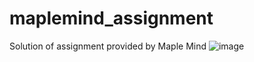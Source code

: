 # maplemind_assignment
Solution of assignment provided by Maple Mind 
![image](https://github.com/vishalkumar-sahu/maplemind_assignment/assets/77752044/3922fd71-40f2-42fc-b584-3bc0c3b2813a)


